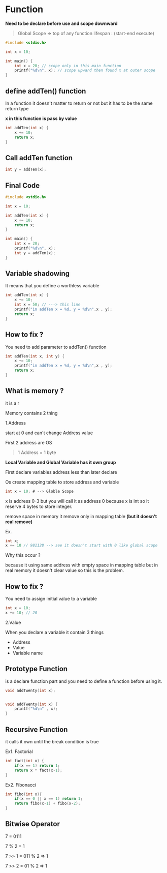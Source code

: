 # Function

**Need to be declare before use and scope downward**

> Global Scope => top of any function lifespan : (start-end execute)

```c
#include <stdio.h>

int x = 10;

int main() {
    int x = 20; // scope only in this main function
    printf("%d\n", x); // scope upward then found x at outer scope
}

```

## define addTen() function

In a function it doesn't matter to return or not but it has to be the same return type

**x in this function is pass by value**

```c
int addTen(int x) {
    x += 10;
    return x;
}
```

## Call addTen function

```c
int y = addTen(x);
```

## Final Code

```c
#include <stdio.h>

int x = 10;

int addTen(int x) {
    x += 10;
    return x;
}

int main() {
    int x = 20;
    printf("%d\n", x);
    int y = addTen(x);
}

```

## Variable shadowing

It means that you define a worthless variable

```c
int addTen(int x) {
    x += 10;
    int x = 50; // ---> this line
    printf("in addTen x = %d, y = %d\n",x , y);
    return x;
}
```

## How to fix ?

You need to add parameter to addTen() function

```c
int addTen(int x, int y) {
    x += 10;
    printf("in addTen x = %d, y = %d\n",x , y);
    return x;
}
```

## What is memory ?

it is a r

Memory contains 2 thing

1.Address

start at 0 and can't change Address value

First 2 address are OS

> 1 Address = 1 byte

**Local Variable and Global Variable has it own group**

First declare variables address less than later declare

Os create mapping table to store address and variable

```c
int x = 10; # --> Globle Scope
```

x is address 0-3 but you will call it as address 0 because x is int so it reserve 4 bytes to store integer.

remove space in memory it remove only in mapping table **(but it doesn't real remove)**

Ex.

```c
int x;
x += 10 // 981128 --> see it doesn't start with 0 like global scope
```

Why this occur ?

because it using same address with empty space in mapping table but in real memory it doesn't clear value so this is the problem.

## How to fix ?

You need to assign initial value to a variable

```c
int x = 10;
x += 10; // 20
```

2.Value

When you declare a variable it contain 3 things

- Address
- Value
- Variable name

## Prototype Function

is a declare function part and you need to define a function before using it.

```c
void addTwenty(int x);


void addTwenty(int x) {
    printf("%d\n" , x);
}
```

## Recursive Function

it calls it own until the break condition is true

Ex1. Factorial

```c
int fact(int x) {
    if(x == 1) return 1;
    return x * fact(x-1);
}
```

Ex2. Fibonacci

```c
int fibo(int x){
    if(x == 0 || x == 1) return 1;
    return fibo(x-1) + fibo(x-2);
}
```


## Bitwise Operator

7 = 0111

7 % 2 = 1

7 >> 1 = 011 % 2 => 1

7 >> 2 = 01 % 2 => 1